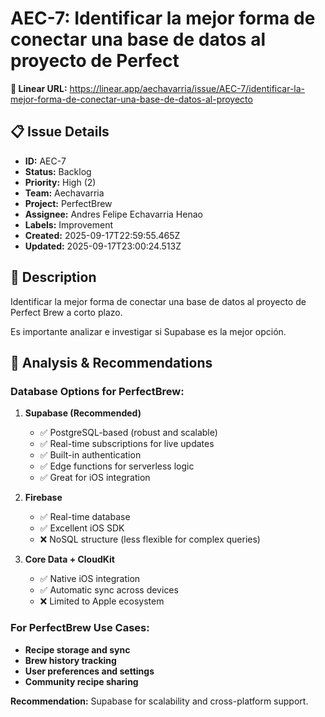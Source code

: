 # AEC-7: Identificar la mejor forma de conectar una base de datos al proyecto de Perfect

**🔗 Linear URL:** https://linear.app/aechavarria/issue/AEC-7/identificar-la-mejor-forma-de-conectar-una-base-de-datos-al-proyecto

## 📋 Issue Details

- **ID:** AEC-7
- **Status:** Backlog
- **Priority:** High (2)
- **Team:** Aechavarria
- **Project:** PerfectBrew
- **Assignee:** Andres Felipe Echavarria Henao
- **Labels:** Improvement
- **Created:** 2025-09-17T22:59:55.465Z
- **Updated:** 2025-09-17T23:00:24.513Z

## 📝 Description

Identificar la mejor forma de conectar una base de datos al proyecto de Perfect Brew a corto plazo.

Es importante analizar e investigar si Supabase es la mejor opción.

## 🎯 Analysis & Recommendations

### Database Options for PerfectBrew:

1. **Supabase (Recommended)**
   - ✅ PostgreSQL-based (robust and scalable)
   - ✅ Real-time subscriptions for live updates
   - ✅ Built-in authentication
   - ✅ Edge functions for serverless logic
   - ✅ Great for iOS integration

2. **Firebase**
   - ✅ Real-time database
   - ✅ Excellent iOS SDK
   - ❌ NoSQL structure (less flexible for complex queries)

3. **Core Data + CloudKit**
   - ✅ Native iOS integration
   - ✅ Automatic sync across devices
   - ❌ Limited to Apple ecosystem

### For PerfectBrew Use Cases:
- **Recipe storage and sync**
- **Brew history tracking**
- **User preferences and settings**
- **Community recipe sharing**

**Recommendation:** Supabase for scalability and cross-platform support.
